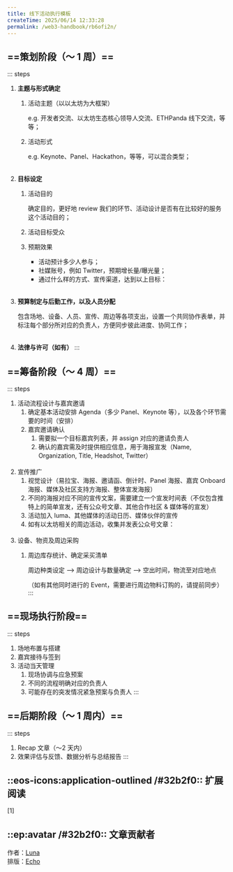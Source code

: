 ```yaml
---
title: 线下活动执行模板
createTime: 2025/06/14 12:33:28
permalink: /web3-handbook/rb6ofi2n/
---
```


## ==策划阶段（～ 1 周）==
::: steps
1. **主题与形式确定**
    1. 活动主题（以以太坊为大框架）
        
        e.g. 开发者交流、以太坊生态核心领导人交流、ETHPanda 线下交流，等等；
        
    2. 活动形式
        
        e.g. Keynote、Panel、Hackathon，等等，可以混合类型；  
        <br>
        
2. **目标设定**
    1. 活动目的
        
        确定目的，更好地 review 我们的环节、活动设计是否有在比较好的服务这个活动目的；
        
    2. 活动目标受众
    3. 预期效果
        - 活动预计多少人参与；
        - 社媒账号，例如 Twitter，预期增长量/曝光量；
        - 通过什么样的方式、宣传渠道，达到以上目标：  
        <br>
3. **预算制定与后勤工作，以及人员分配**
    
    包含场地、设备、人员、宣传、周边等各项支出，设置一个共同协作表单，并标注每个部分所对应的负责人，方便同步彼此进度、协同工作；  
    <br>
    
4. **法律与许可（如有）**
::: 

## ==筹备阶段（～ 4 周）==
::: steps
1. 活动流程设计与嘉宾邀请
    1. 确定基本活动安排 Agenda（多少 Panel、Keynote 等），以及各个环节需要的时间（安排）
    2. 嘉宾邀请确认
        1. 需要拟一个目标嘉宾列表，并 assign 对应的邀请负责人
        2. 确认的嘉宾需及时提供相应信息，用于海报宣发（Name, Organization, Title, Headshot, Twitter）  
        <br>
2. 宣传推广
    1. 视觉设计（易拉宝、海报、邀请函、倒计时、Panel 海报、嘉宾 Onboard 海报、媒体及社区支持方海报、整体宣发海报）
    2. 不同的海报对应不同的宣传文案，需要建立一个宣发时间表（不仅包含推特上的简单宣发，还有公众号文章、其他合作社区 & 媒体等的宣发）
    3. 活动加入 luma、其他媒体的活动日历、媒体伙伴的宣传
    4. 如有以太坊相关的周边活动，收集并发表公众号文章：  
    <br>
3. 设备、物资及周边采购
    1. 周边库存统计、确定采买清单
        
        周边种类设定 —> 周边设计与数量确定 —> 空出时间，物流至对应地点
        
        （如有其他同时进行的 Event，需要进行周边物料订购的，请提前同步）
:::        

## ==现场执行阶段==
::: steps
1. 场地布置与搭建
2. 嘉宾接待与签到
3. 活动当天管理
    1. 现场协调与应急预案
    2. 不同的流程明确对应的负责人
    3. 可能存在的突发情况紧急预案与负责人
:::
## ==后期阶段（～ 1 周内）==
::: steps
1. Recap 文章（～2 天内）
2. 效果评估与反馈、数据分析与总结报告
:::

## ::eos-icons:application-outlined /#32b2f0:: 扩展阅读
[1] 

## ::ep:avatar /#32b2f0:: 文章贡献者    
作者：[Luna](/)  
排版：[Echo](https://x.com/Echo_liuchan)